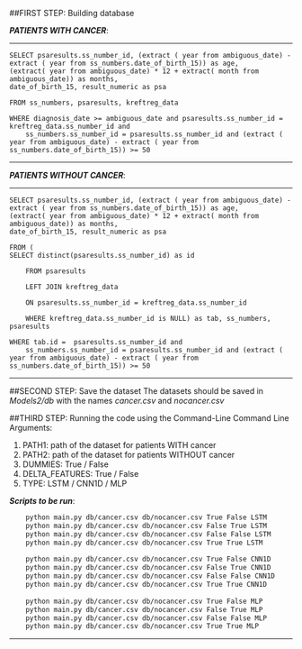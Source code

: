 ##FIRST STEP: Building database


***PATIENTS WITH CANCER***:
***
    SELECT psaresults.ss_number_id, (extract ( year from ambiguous_date) - extract ( year from ss_numbers.date_of_birth_15)) as age,
    (extract( year from ambiguous_date) * 12 + extract( month from ambiguous_date)) as months,
    date_of_birth_15, result_numeric as psa
    
    FROM ss_numbers, psaresults, kreftreg_data
    
    WHERE diagnosis_date >= ambiguous_date and psaresults.ss_number_id = kreftreg_data.ss_number_id and
        ss_numbers.ss_number_id = psaresults.ss_number_id and (extract ( year from ambiguous_date) - extract ( year from ss_numbers.date_of_birth_15)) >= 50
***



***PATIENTS WITHOUT CANCER***:
***
    SELECT psaresults.ss_number_id, (extract ( year from ambiguous_date) - extract ( year from ss_numbers.date_of_birth_15)) as age,
    (extract( year from ambiguous_date) * 12 + extract( month from ambiguous_date)) as months,
    date_of_birth_15, result_numeric as psa
    
    FROM (
    SELECT distinct(psaresults.ss_number_id) as id

        FROM psaresults
        
        LEFT JOIN kreftreg_data
        
        ON psaresults.ss_number_id = kreftreg_data.ss_number_id
        
        WHERE kreftreg_data.ss_number_id is NULL) as tab, ss_numbers, psaresults

    WHERE tab.id =  psaresults.ss_number_id and 
        ss_numbers.ss_number_id = psaresults.ss_number_id and (extract ( year from ambiguous_date) - extract ( year from ss_numbers.date_of_birth_15)) >= 50
***
##SECOND STEP: Save the dataset
The datasets should be saved in *Models2/db* with the names *cancer.csv* and  *nocancer.csv*

##THIRD STEP: Running the code using the Command-Line
Command Line Arguments:
1. PATH1: path of the dataset for patients WITH cancer
2. PATH2: path of the dataset for patients WITHOUT cancer
3. DUMMIES: True / False
4. DELTA_FEATURES: True / False
5. TYPE: LSTM / CNN1D / MLP
 
***Scripts to be run***:
```bash
    python main.py db/cancer.csv db/nocancer.csv True False LSTM
    python main.py db/cancer.csv db/nocancer.csv False True LSTM
    python main.py db/cancer.csv db/nocancer.csv False False LSTM
    python main.py db/cancer.csv db/nocancer.csv True True LSTM
    
    python main.py db/cancer.csv db/nocancer.csv True False CNN1D
    python main.py db/cancer.csv db/nocancer.csv False True CNN1D
    python main.py db/cancer.csv db/nocancer.csv False False CNN1D
    python main.py db/cancer.csv db/nocancer.csv True True CNN1D
    
    python main.py db/cancer.csv db/nocancer.csv True False MLP
    python main.py db/cancer.csv db/nocancer.csv False True MLP
    python main.py db/cancer.csv db/nocancer.csv False False MLP
    python main.py db/cancer.csv db/nocancer.csv True True MLP
```
***
